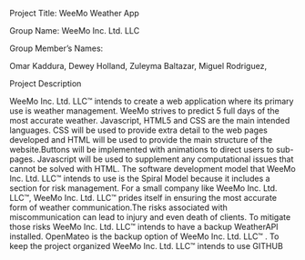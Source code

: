 Project Title:
WeeMo Weather App


Group Name:
WeeMo Inc. Ltd. LLC

Group Member’s Names:

Omar Kaddura,
Dewey Holland,
Zuleyma Baltazar,
Miguel Rodriguez,


Project Description

WeeMo Inc. Ltd. LLC™  intends to create a web application where its primary use is weather management. WeeMo strives to predict 5 full days of the most accurate weather.  Javascript, HTML5 and CSS are the main intended languages. CSS will be used to provide extra detail to the web pages developed and HTML will be used to provide the main structure of the website.Buttons will be implemented with animations to direct users to sub-pages. Javascript will be used to supplement any computational issues that cannot be solved with HTML. The software development model that WeeMo Inc. Ltd. LLC™ intends to use is the Spiral Model because it includes a section for risk management. For a small company like WeeMo Inc. Ltd. LLC™, WeeMo Inc. Ltd. LLC™ prides itself in ensuring the most accurate form of weather communication.The risks associated with miscommunication can lead to injury and even death of clients. To mitigate those risks WeeMo Inc. Ltd. LLC™ intends to have a backup WeatherAPI installed. OpenMateo is the backup option of WeeMo Inc. Ltd. LLC™ . To keep the project organized WeeMo Inc. Ltd. LLC™ intends to use GITHUB
